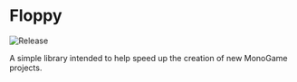 # Floppy

![Release](https://github.com/Wekaj/Floppy/workflows/Release/badge.svg)

A simple library intended to help speed up the creation of new MonoGame projects.
